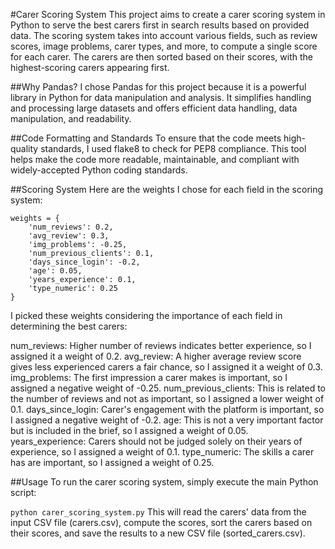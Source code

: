 #Carer Scoring System
This project aims to create a carer scoring system in Python to serve the best carers first in search results based on provided data. The scoring system takes into account various fields, such as review scores, image problems, carer types, and more, to compute a single score for each carer. The carers are then sorted based on their scores, with the highest-scoring carers appearing first.

##Why Pandas?
I chose Pandas for this project because it is a powerful library in Python for data manipulation and analysis. It simplifies handling and processing large datasets and offers efficient data handling, data manipulation, and readability.

##Code Formatting and Standards
To ensure that the code meets high-quality standards, I used flake8 to check for PEP8 compliance. This tool helps make the code more readable, maintainable, and compliant with widely-accepted Python coding standards.

##Scoring System
Here are the weights I chose for each field in the scoring system:

```
weights = {
    'num_reviews': 0.2,
    'avg_review': 0.3,
    'img_problems': -0.25,
    'num_previous_clients': 0.1,
    'days_since_login': -0.2,
    'age': 0.05,
    'years_experience': 0.1,
    'type_numeric': 0.25
}
```

I picked these weights considering the importance of each field in determining the best carers:

num_reviews: Higher number of reviews indicates better experience, so I assigned it a weight of 0.2.
avg_review: A higher average review score gives less experienced carers a fair chance, so I assigned it a weight of 0.3.
img_problems: The first impression a carer makes is important, so I assigned a negative weight of -0.25.
num_previous_clients: This is related to the number of reviews and not as important, so I assigned a lower weight of 0.1.
days_since_login: Carer's engagement with the platform is important, so I assigned a negative weight of -0.2.
age: This is not a very important factor but is included in the brief, so I assigned a weight of 0.05.
years_experience: Carers should not be judged solely on their years of experience, so I assigned a weight of 0.1.
type_numeric: The skills a carer has are important, so I assigned a weight of 0.25.

##Usage
To run the carer scoring system, simply execute the main Python script:

`python carer_scoring_system.py`
This will read the carers' data from the input CSV file (carers.csv), compute the scores, sort the carers based on their scores, and save the results to a new CSV file (sorted_carers.csv).
